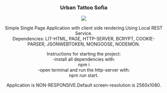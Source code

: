 <h3 align="center">Urban Tattoo Sofia</h3>
<p align="center">
  <img align="center" src="https://github.com/viktor0110/urban/blob/master/site-review/urban-site-review.gif" />
</p>

<p align="center">
Simple Single Page Application with client side rendering.Using Local REST Service. 
<br>
Dependencies: LIT-HTML, PAGE, HTTP-SERVER, BCRYPT, COOKIE-PARSER, JSONWEBTOKEN, MONGOOSE, NODEMON.
</p>
<p align="center">
Instructions for starting the project:
<br>
-install all dependencies with:
<br>
npm i
<br>
-open terminal and run the http-server with:
<br>
npm run start.
</p>
<p align="center">
Application is NON-RESPONSIVE.Default screen-resolution is 2560x1080. 
</p>
